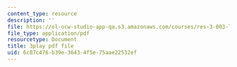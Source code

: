 ```yaml
---
content_type: resource
description: ''
file: https://ol-ocw-studio-app-qa.s3.amazonaws.com/courses/res-3-003-learn-to-build-your-own-videogame-with-the-unity-game-engine-and-microsoft-kinect-january-iap-2017/6c07c476b39e36434f5e75aae22532ef_EIWhCCjSkPU.pdf
file_type: application/pdf
resourcetype: Document
title: 3play pdf file
uid: 6c07c476-b39e-3643-4f5e-75aae22532ef
---
```

